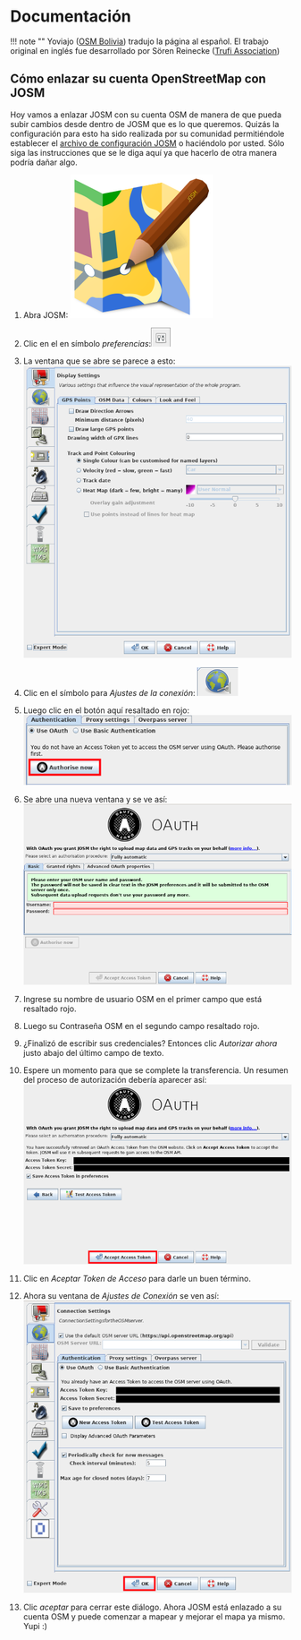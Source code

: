 # Documentación

!!! note ""
	Yoviajo ([OSM Bolivia](https://wiki.openstreetmap.org/wiki/Bolivia)) tradujo la página al español. El trabajo original en inglés fue desarrollado por Sören Reinecke ([Trufi Association](https://trufi-association))

## Cómo enlazar su cuenta OpenStreetMap con JOSM

Hoy vamos a enlazar JOSM con su cuenta OSM de manera de que pueda subir cambios desde dentro de JOSM que es lo que queremos. Quizás la configuración para esto ha sido realizada por su comunidad permitiéndole establecer el [archivo de configuración JOSM](../installing-mapping-tool/index.md) o haciéndolo por usted. Sólo siga las instrucciones que se le diga aquí ya que hacerlo de otra manera podría dañar algo.

1. Abra JOSM: ![](josm-logo/out.png)

2. Clic en el en símbolo _preferencias_:![](josm-settings/out.png)

3. La ventana que se abre se parece a esto: ![](josm-settings-overview/out.png)

4. Clic en el símbolo para _Ajustes de la conexión_: ![](josm-settings-connection/out.png)

5. Luego clic en el botón aquí resaltado en rojo: ![](josm-settings-connection-oauth/out.png)

6. Se abre una nueva ventana y se ve así: ![](josm-oauth/out.png)

7. Ingrese su nombre de usuario OSM en el primer campo que está resaltado rojo.

8. Luego su Contraseña OSM en el segundo campo resaltado rojo.

9. ¿Finalizó de escribir sus credenciales? Entonces clic _Autorizar ahora_ justo abajo del último campo de texto.

10. Espere un momento para que se complete la transferencia. Un resumen del proceso de autorización debería aparecer así: ![](oauth-josm-summaryscreen/out.png)

11. Clic en _Aceptar Token de Acceso_ para darle un buen término.

12. Ahora su ventana de _Ajustes de Conexión_ se ven así: ![](josm-settings-connecion-afteroauthsuccess/out.png)

13. Clic _aceptar_ para cerrar este diálogo. Ahora JOSM está enlazado a su cuenta OSM y puede comenzar a mapear y mejorar el mapa ya mismo. Yupi :)
